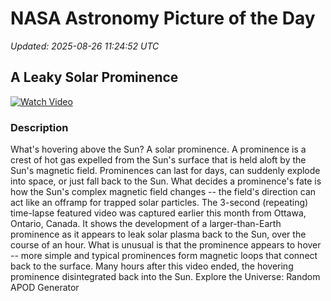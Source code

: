 # NASA Astronomy Picture of the Day

_Updated: 2025-08-26 11:24:52 UTC_

## A Leaky Solar Prominence

[![Watch Video](https://img.youtube.com/vi/null/0.jpg)](null)

### Description

What's hovering above the Sun?  A solar prominence. A prominence is a crest of hot gas expelled from the Sun's surface that is held aloft by the Sun's magnetic field.  Prominences can last for days, can suddenly explode into space, or just fall back to the Sun.  What decides a prominence's fate is how the Sun's complex magnetic field changes -- the field's direction can act like an offramp for trapped solar particles. The 3-second (repeating) time-lapse featured video was captured earlier this month from Ottawa, Ontario, Canada. It shows the development of a larger-than-Earth prominence as it appears to leak solar plasma back to the Sun, over the course of an hour. What is unusual is that the prominence appears to hover -- more simple and typical prominences form magnetic loops that connect back to the surface.  Many hours after this video ended, the hovering prominence disintegrated back into the Sun.    Explore the Universe: Random APOD Generator
